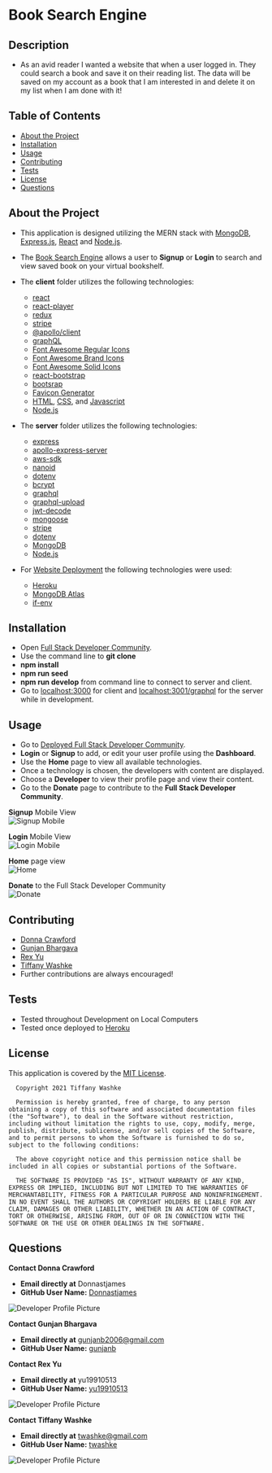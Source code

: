 # Book Search Engine

## Description

- As an avid reader I wanted a website that when a user logged in. They could search a book and save it on their reading list. The data will be saved on my account as a book that I am interested in and delete it on my list when I am done with it! 


## Table of Contents

- [About the Project](#about-the-project)
- [Installation](#installation)
- [Usage](#usage)
- [Contributing](#contributing)
- [Tests](#tests)
- [License](#license)
- [Questions](#questions)

## About the Project

- This application is designed utilizing the MERN stack with [MongoDB](https://www.mongodb.com/), [Express.js](https://expressjs.com/), [React](https://reactjs.org/) and [Node.js](https://nodejs.org/en/).
- The [Book Search Engine]() allows a user to **Signup** or **Login** to search and view saved book on your virtual bookshelf.



- The **client** folder utilizes the following technologies:

  - [react](https://www.npmjs.com/package/create-react-app)
  - [react-player](https://www.npmjs.com/package/react-player)
  - [redux](https://www.npmjs.com/package/redux)
  - [stripe](https://www.npmjs.com/package/@stripe/stripe-js)
  - [@apollo/client](https://www.npmjs.com/package/apollo-client)
  - [graphQL](https://www.npmjs.com/package/graphql)
  - [Font Awesome Regular Icons](https://www.npmjs.com/package/@fortawesome/free-brands-svg-icons)
  - [Font Awesome Brand Icons](https://www.npmjs.com/package/@fortawesome/free-regular-svg-icons)
  - [Font Awesome Solid Icons](https://www.npmjs.com/package/@fortawesome/free-solid-svg-icons)
  - [react-bootstrap](https://www.npmjs.com/package/react-bootstrap)
  - [bootsrap](https://getbootstrap.com/)
  - [Favicon Generator](https://favicon.io/)
  - [HTML](https://www.w3schools.com/html/), [CSS](https://www.w3.org/Style/CSS/Overview.en.html), and [Javascript](https://www.javascript.com/)
  - [Node.js](https://nodejs.org/en/)

- The **server** folder utilizes the following technologies:

  - [express](https://www.npmjs.com/package/express)
  - [apollo-express-server](https://www.npmjs.com/package/apollo-server-express)
  - [aws-sdk](https://www.npmjs.com/package/aws-sdk)
  - [nanoid](https://www.npmjs.com/package/nanoid)
  - [dotenv](https://www.npmjs.com/package/dotenv)
  - [bcrypt](https://www.npmjs.com/package/bcrypt)
  - [graphql](https://www.npmjs.com/package/graphql)
  - [graphql-upload](https://www.npmjs.com/package/graphql-upload)
  - [jwt-decode](https://www.npmjs.com/package/jwt-decode)
  - [mongoose](https://www.npmjs.com/package/mongoose)
  - [stripe](https://www.npmjs.com/package/stripe)
  - [dotenv](https://www.npmjs.com/package/dotenv)
  - [MongoDB](https://www.mongodb.com/)
  - [Node.js](https://nodejs.org/en/)

- For [Website Deployment](https://fullstackdevelopercommunity.herokuapp.com/) the following technologies were used:
  - [Heroku](https://heroku.com/)
  - [MongoDB Atlas](https://www.mongodb.com/)
  - [if-env](https://www.npmjs.com/package/if-env)

## Installation

- Open [Full Stack Developer Community](https://github.com/twashke/Full-Stack-Developer-Community).
- Use the command line to **git clone**
- **npm install**
- **npm run seed**
- **npm run develop** from command line to connect to server and client.
- Go to [localhost:3000](http://localhost:3000/) for client and [localhost:3001/graphql](http://localhost:3001/graphql) for the server while in development.

## Usage

- Go to [Deployed Full Stack Developer Community](https://fullstackdevelopercommunity.herokuapp.com/).
- **Login** or **Signup** to add, or edit your user profile using the **Dashboard**.
- Use the **Home** page to view all available technologies.
- Once a technology is chosen, the developers with content are displayed.
- Choose a **Developer** to view their profile page and view their content.
- Go to the **Donate** page to contribute to the **Full Stack Developer Community**.

**Signup** Mobile View \
![Signup Mobile](client/src/assets/signup-mobile.jpeg)

**Login** Mobile View \
![Login Mobile](client/src/assets/login-mobile.jpeg)

**Home** page view \
![Home](client/src/assets/home.png)

**Donate** to the Full Stack Developer Community \
![Donate](client/src/assets/Donate.png)

## Contributing

- [Donna Crawford](https://github.com/Donnastjames)
- [Gunjan Bhargava](https://github.com/gunjanb)
- [Rex Yu](https://github.com/yu19910513)
- [Tiffany Washke](https://github.com/twashke)
- Further contributions are always encouraged!

## Tests

- Tested throughout Development on Local Computers
- Tested once deployed to [Heroku](https://fullstackdevelopercommunity.herokuapp.com/)

## License

This application is covered by the [MIT License](https://opensource.org/licenses/MIT).

      Copyright 2021 Tiffany Washke

      Permission is hereby granted, free of charge, to any person obtaining a copy of this software and associated documentation files (the "Software"), to deal in the Software without restriction, including without limitation the rights to use, copy, modify, merge, publish, distribute, sublicense, and/or sell copies of the Software, and to permit persons to whom the Software is furnished to do so, subject to the following conditions:

      The above copyright notice and this permission notice shall be included in all copies or substantial portions of the Software.

      THE SOFTWARE IS PROVIDED "AS IS", WITHOUT WARRANTY OF ANY KIND, EXPRESS OR IMPLIED, INCLUDING BUT NOT LIMITED TO THE WARRANTIES OF MERCHANTABILITY, FITNESS FOR A PARTICULAR PURPOSE AND NONINFRINGEMENT. IN NO EVENT SHALL THE AUTHORS OR COPYRIGHT HOLDERS BE LIABLE FOR ANY CLAIM, DAMAGES OR OTHER LIABILITY, WHETHER IN AN ACTION OF CONTRACT, TORT OR OTHERWISE, ARISING FROM, OUT OF OR IN CONNECTION WITH THE SOFTWARE OR THE USE OR OTHER DEALINGS IN THE SOFTWARE.

## Questions

**Contact Donna Crawford**

- **Email directly at** Donnastjames
- **GitHub User Name:** [Donnastjames](https://github.com/Donnastjames)

![Developer Profile Picture](https://avatars.githubusercontent.com/u/78838048?v=4)

**Contact Gunjan Bhargava**

- **Email directly at** gunjanb2006@gmail.com
- **GitHub User Name:** [gunjanb](https://github.com/gunjanb)

**Contact Rex Yu**

- **Email directly at** yu19910513
- **GitHub User Name:** [yu19910513](https://github.com/yu19910513)

![Developer Profile Picture](https://avatars.githubusercontent.com/u/78760103?v=4)

**Contact Tiffany Washke**

- **Email directly at** twashke@gmail.com
- **GitHub User Name:** [twashke](https://github.com/twashke)

![Developer Profile Picture](https://avatars.githubusercontent.com/u/79234530?v=4)
